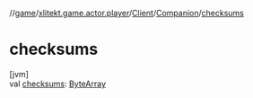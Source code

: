 //[game](../../../../index.md)/[xlitekt.game.actor.player](../../index.md)/[Client](../index.md)/[Companion](index.md)/[checksums](checksums.md)

# checksums

[jvm]\
val [checksums](checksums.md): [ByteArray](https://kotlinlang.org/api/latest/jvm/stdlib/kotlin/-byte-array/index.html)
